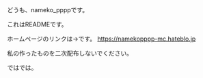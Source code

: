 どうも、nameko_ppppです。

これはREADMEです。

ホームページのリンクは→です。 https://namekopppp-mc.hateblo.jp

私の作ったものを二次配布しないでください。

ではでは。

